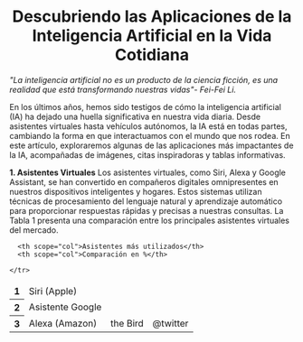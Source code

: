 <h1 align="center">Descubriendo las Aplicaciones de la Inteligencia Artificial en la Vida Cotidiana</h1>

*"La inteligencia artificial no es un producto de la ciencia ficción, es una realidad que está transformando nuestras vidas"- Fei-Fei Li.* 

En los últimos años, hemos sido testigos de cómo la inteligencia artificial (IA) ha dejado una huella significativa en nuestra vida diaria. Desde asistentes virtuales hasta vehículos autónomos, la IA está en todas partes, cambiando la forma en que interactuamos con el mundo que nos rodea. En este artículo, exploraremos algunas de las aplicaciones más impactantes de la IA, acompañadas de imágenes, citas inspiradoras y tablas informativas.

 **1. Asistentes Virtuales**
Los asistentes virtuales, como Siri, Alexa y Google Assistant, se han convertido en compañeros digitales omnipresentes en nuestros dispositivos inteligentes y hogares. Estos sistemas utilizan técnicas de procesamiento del lenguaje natural y aprendizaje automático para proporcionar respuestas rápidas y precisas a nuestras consultas.
La Tabla 1 presenta una comparación entre los principales asistentes virtuales del mercado.


<table class="table">
  <thead>
    <tr>
     
      <th scope="col">Asistentes más utilizados</th>
      <th scope="col">Comparación en %</th>
      
    </tr>
  </thead>
  <tbody>
    <tr>
      <th scope="row">1</th>
      <td>Siri (Apple)</td>
      <td></td>
      <td></td>
    </tr>
    <tr>
      <th scope="row">2</th>
      <td>Asistente Google</td>
      <td></td>
      <td></td>
    </tr>
    <tr>
      <th scope="row">3</th>
      <td>Alexa (Amazon)</td>
      <td>the Bird</td>
      <td>@twitter</td>
    </tr>
  </tbody>
</table>
